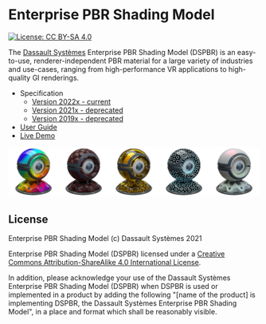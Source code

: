 # Enterprise PBR Shading Model

[![License: CC BY-SA 4.0](https://img.shields.io/badge/License-CC%20BY--SA%204.0-lightgrey.svg)](LICENSE.txt)

The [Dassault Systèmes](https://www.3ds.com/) Enterprise PBR Shading Model (DSPBR) is an easy-to-use, renderer-independent PBR material for a large variety of industries and use-cases, ranging from high-performance VR applications to high-quality GI renderings.

* Specification
  * [Version 2022x - current](https://dassaultsystemes-technology.github.io/EnterprisePBRShadingModel/spec-2022x.md.html)
  * [Version 2021x - deprecated](https://dassaultsystemes-technology.github.io/EnterprisePBRShadingModel/spec-2021x.md.html)
  * [Version 2019x - deprecated](https://dassaultsystemes-technology.github.io/EnterprisePBRShadingModel/spec-2019x.md.html)
* [User Guide](https://dassaultsystemes-technology.github.io/EnterprisePBRShadingModel/user_guide.md.html)
* [Live Demo](https://dassaultsystemes-technology.github.io/dspbr-pt/demo/dev)

![Examples](img/examples.png)

## License

Enterprise PBR Shading Model (c) Dassault Systèmes 2021

Enterprise PBR Shading Model (DSPBR) licensed under a [Creative Commons Attribution-ShareAlike 4.0 International License](https://creativecommons.org/licenses/by-sa/4.0/).

In addition, please acknowledge your use of the Dassault Systèmes Enterprise PBR Shading Model (DSPBR) when DSPBR is used or implemented in a product by adding  the following "[name of the product] is implementing DSPBR, the Dassault Systèmes Enterprise PBR Shading Model", in a place and format which shall be reasonably visible.
